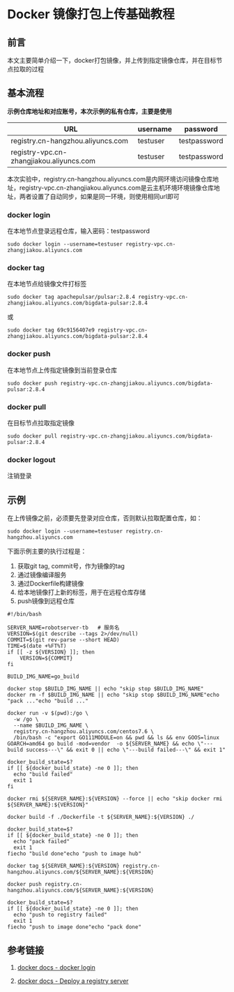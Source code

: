 # Docker 镜像打包上传基础教程

## 前言

本文主要简单介绍一下，docker打包镜像，并上传到指定镜像仓库，并在目标节点拉取的过程



## 基本流程

**示例仓库地址和对应账号，本次示例的私有仓库，主要是使用**

| **URL**                                  | **username** | **password** |
| ---------------------------------------- | ------------ | ------------ |
| registry.cn-hangzhou.aliyuncs.com        | testuser     | testpassword |
| registry-vpc.cn-zhangjiakou.aliyuncs.com | testuser     | testpassword |

本次实验中，registry.cn-hangzhou.aliyuncs.com是内网环境访问镜像仓库地址，registry-vpc.cn-zhangjiakou.aliyuncs.com是云主机环境环境镜像仓库地址，两者设置了自动同步，如果是同一环境，则使用相同url即可



### docker login

在本地节点登录远程仓库，输入密码：testpassword

```Shell
sudo docker login --username=testuser registry-vpc.cn-zhangjiakou.aliyuncs.com
```



### docker tag

在本地节点给镜像文件打标签

```Shell
sudo docker tag apachepulsar/pulsar:2.8.4 registry-vpc.cn-zhangjiakou.aliyuncs.com/bigdata-pulsar:2.8.4
```

或

```shell
sudo docker tag 69c9156407e9 registry-vpc.cn-zhangjiakou.aliyuncs.com/bigdata-pulsar:2.8.4
```



### docker push

在本地节点上传指定镜像到当前登录仓库

```Shell
sudo docker push registry-vpc.cn-zhangjiakou.aliyuncs.com/bigdata-pulsar:2.8.4
```



### docker pull

在目标节点拉取指定镜像

```Shell
sudo docker pull registry-vpc.cn-zhangjiakou.aliyuncs.com/bigdata-pulsar:2.8.4
```



### docker logout

注销登录

## 示例

在上传镜像之前，必须要先登录对应仓库，否则默认拉取配置仓库，如：

```
sudo docker login --username=testuser registry.cn-hangzhou.aliyuncs.com
```



下面示例主要的执行过程是：

1. 获取git tag, commit号，作为镜像的tag
2. 通过镜像编译服务
3. 通过Dockerfile构建镜像
4. 给本地镜像打上新的标签，用于在远程仓库存储
5. push镜像到远程仓库

```Shell
#!/bin/bash

SERVER_NAME=robotserver-tb   # 服务名
VERSION=$(git describe --tags 2>/dev/null)
COMMIT=$(git rev-parse --short HEAD)
TIME=$(date +%FT%T)
if [[ -z ${VERSION} ]]; then
    VERSION=${COMMIT}
fi

BUILD_IMG_NAME=go_build

docker stop $BUILD_IMG_NAME || echo "skip stop $BUILD_IMG_NAME"
docker rm -f $BUILD_IMG_NAME || echo "skip stop $BUILD_IMG_NAME"echo "pack ..."echo "build ..."

docker run -v $(pwd):/go \
  -w /go \
  --name $BUILD_IMG_NAME \
  registry.cn-hangzhou.aliyuncs.com/centos7.6 \
  /bin/bash -c "export GO111MODULE=on && pwd && ls && env GOOS=linux GOARCH=amd64 go build -mod=vendor  -o ${SERVER_NAME} && echo \"---build success---\" && exit 0 || echo \"---build failed---\" && exit 1"

docker_build_state=$?
if [[ ${docker_build_state} -ne 0 ]]; then
  echo "build failed"
  exit 1
fi

docker rmi ${SERVER_NAME}:${VERSION} --force || echo "skip docker rmi ${SERVER_NAME}:${VERSION}"

docker build -f ./Dockerfile -t ${SERVER_NAME}:${VERSION} ./

docker_build_state=$?
if [[ ${docker_build_state} -ne 0 ]]; then
  echo "pack failed"
  exit 1
fiecho "build done"echo "push to image hub"

docker tag ${SERVER_NAME}:${VERSION} registry.cn-hangzhou.aliyuncs.com/${SERVER_NAME}:${VERSION}

docker push registry.cn-hangzhou.aliyuncs.com/${SERVER_NAME}:${VERSION}

docker_build_state=$?
if [[ ${docker_build_state} -ne 0 ]]; then
  echo "push to registry failed"
  exit 1
fiecho "push to image done"echo "pack done"
```

## 参考链接

1. [docker docs - docker login](https://docs.docker.com/engine/reference/commandline/login/)

2. [docker docs - Deploy a registry server](https://docs.docker.com/registry/deploying/)

